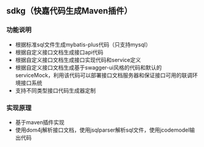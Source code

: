 ## sdkg（快嘉代码生成Maven插件）
### 功能说明
- 根据标准sql文件生成mybatis-plus代码（只支持mysql）
- 根据自定义接口文档生成接口api代码
- 根据自定义接口文档生成接口实现代码和service定义
- 根据自定义接口文档生成基于swagger-ui风格的代码和默认的serviceMock，利用该代码可以部署接口文档服务器和保证接口可用的联调环境接口系统
- 支持不同类型接口代码生成器定制

### 实现原理
- 基于maven插件实现
- 使用dom4j解析接口文档，使用jsqlparser解析sql文件，使用jcodemodel输出代码


